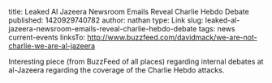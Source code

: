 title: Leaked Al Jazeera Newsroom Emails Reveal Charlie Hebdo Debate
published: 1420929740782
author: nathan
type: Link
slug: leaked-al-jazeera-newsroom-emails-reveal-charlie-hebdo-debate
tags: news
current-events
linksTo: http://www.buzzfeed.com/davidmack/we-are-not-charlie-we-are-al-jazeera


Interesting piece (from BuzzFeed of all places) regarding internal debates at al-Jazeera regarding the coverage of the Charlie Hebdo attacks.